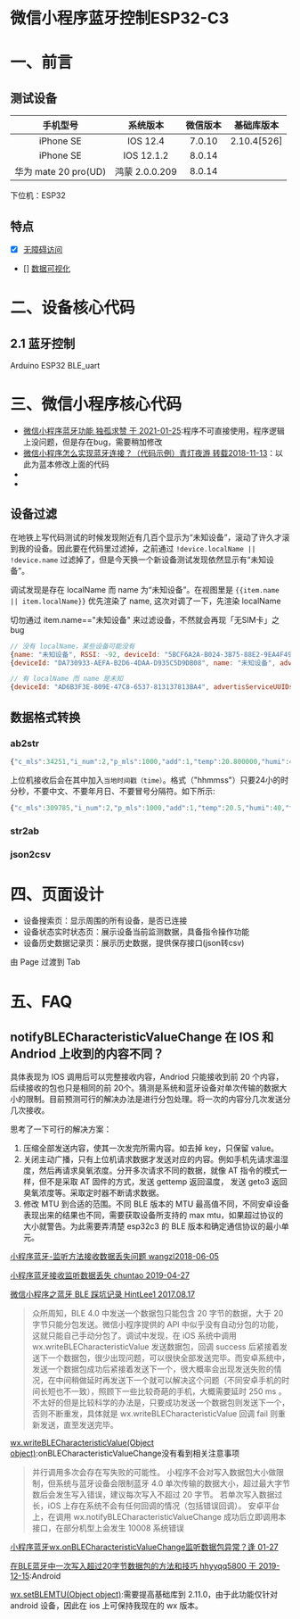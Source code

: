 # 微信小程序蓝牙控制ESP32-C3
# 一、前言


## 测试设备

| 手机型号  | 系统版本  | 微信版本   | 基础库版本       |
|:---------:|:---------:|:------:|:-----------:|
| iPhone SE | IOS 12.4 | 7.0.10 | 2.10.4[526] |
| iPhone SE | IOS 12.1.2 | 8.0.14 |  |
| 华为 mate 20 pro(UD) | 鸿蒙 2.0.0.209 | 8.0.14 |  |

下位机：ESP32

## 特点

- [x] [无障碍访问](https://developers.weixin.qq.com/miniprogram/dev/component/aria-component.html)
- [] [数据可视化](https://github.com/ecomfe/echarts-for-weixin)

# 二、设备核心代码

## 2.1 蓝牙控制

Arduino ESP32 BLE_uart

# 三、微信小程序核心代码

- [微信小程序蓝牙功能 独孤求赞 于 2021-01-25](https://blog.csdn.net/weixin_44989478/article/details/112845696):程序不可直接使用，程序逻辑上没问题，但是存在bug，需要稍加修改
- [微信小程序怎么实现蓝牙连接？（代码示例）青灯夜游 转载2018-11-13](https://www.php.cn/xiaochengxu-412851.html)：以此为蓝本修改上面的代码
- []()
- []()

## 设备过滤

在地铁上写代码测试的时候发现附近有几百个显示为“未知设备”，滚动了许久才滚到我的设备。因此要在代码里过滤掉，之前通过 `!device.localName || !device.name` 过滤掉了，但是今天换一个新设备测试发现依然显示有“未知设备”。

调试发现是存在 localName 而 name 为“未知设备”。在视图里是 `{{item.name || item.localName}}` 优先渲染了 name, 这次对调了一下，先渲染 localName

切勿通过 item.name=="未知设备" 来过滤设备，不然就会再现「无SIM卡」之 bug

```javascript
// 没有 localName，某些设备可能没有
{name: "未知设备", RSSI: -92, deviceId: "5BCF6A2A-B024-3B75-88E2-9EA4F4943446"}
{deviceId: "DA730933-AEFA-B2D6-4DAA-D935C5D9DB08", name: "未知设备", advertisData: ArrayBuffer(29), RSSI: -74}

// 有 localName 而 name 是未知
{deviceId: "AD6B3F3E-809E-47C8-6537-813137813BA4", advertisServiceUUIDs: Array(1), localName: "Mi Smart Band 6", name: "未知设备", advertisData: ArrayBuffer(26), …}
```

## 数据格式转换

### ab2str

```javascript
{"c_mls":34251,"i_num":2,"p_mls":1000,"add":1,"temp":20.800000,"humi":46.000000}
```

上位机接收后会在其中加入`当地时间戳（time）`。格式（"hhmmss"）只要24小的时分秒，不要中文、不要年月日、不要冒号分隔符。如下所示:


```javascript
{"c_mls":309785,"i_num":2,"p_mls":1000,"add":1,"temp":20.5,"humi":40,"time":"143623"}
```

### str2ab

### json2csv

# 四、页面设计

- 设备搜索页：显示周围的所有设备，是否已连接
- 设备状态实时状态页：展示设备当前监测数据，具备指令操作功能
- 设备历史数据记录页：展示历史数据，提供保存接口(json转csv)

由 Page 过渡到 Tab

# 五、FAQ

## notifyBLECharacteristicValueChange 在 IOS 和 Andriod 上收到的内容不同？

具体表现为 IOS 调用后可以完整接收内容，Andriod 只能接收到前 20 个内容，后续接收的包也只是相同的前 20个。猜测是系统和蓝牙设备对单次传输的数据大小的限制。目前预测可行的解决办法是进行分包处理。将一次的内容分几次发送分几次接收。

思考了一下可行的解决方案：

1. 压缩全部发送内容，使其一次发完所需内容。如去掉 key，只保留 value。
2. 关闭主动广播，只有上位机请求数据才发送对应的内容。例如手机先请求温湿度，然后再请求臭氧浓度。分开多次请求不同的数据，就像 AT 指令的模式一样，但不是采取 AT 固件的方式，发送 gettemp 返回温度， 发送 geto3 返回臭氧浓度等。采取定时器不断请求数据。
3. 修改 MTU 到合适的范围。不同 BLE 版本的 MTU 最高值不同，不同安卓设备表现出来的结果也不同，需要获取设备所支持的 max mtu，如果超过协议的大小就警告。为此需要弄清楚 esp32c3 的 BLE 版本和确定通信协议的最小单元。

[小程序蓝牙-监听方法接收数据丢失问题 wangzl2018-06-05](https://developers.weixin.qq.com/community/develop/doc/0000e430aa8ca01cd7d621c055b800)

[小程序蓝牙接收监听数据丢失 chuntao 2019-04-27](https://developers.weixin.qq.com/community/develop/doc/0002ae08960c680f7978789355b800?_at=1644591707718)

[微信小程序之蓝牙 BLE 踩坑记录 HintLee1 2017.08.17](https://www.jianshu.com/p/42a8f71110e8)
> 众所周知，BLE 4.0 中发送一个数据包只能包含 20 字节的数据，大于 20 字节只能分包发送。微信小程序提供的 API 中似乎没有自动分包的功能，这就只能自己手动分包了。调试中发现，在 iOS 系统中调用 wx.writeBLECharacteristicValue 发送数据包，回调 success 后紧接着发送下一个数据包，很少出现问题，可以很快全部发送完毕。而安卓系统中，发送一个数据包成功后紧接着发送下一个，很大概率会出现发送失败的情况，在中间稍做延时再发送下一个就可以解决这个问题（不同安卓手机的时间长短也不一致），照顾下一些比较奇葩的手机，大概需要延时 250 ms 。不太好的但是比较科学的办法是，只要成功发送一个数据包则发送下一个，否则不断重发，具体就是
wx.writeBLECharacteristicValue 回调 fail 则重新发送，直至发送完毕。

[wx.writeBLECharacteristicValue(Object object)](https://developers.weixin.qq.com/miniprogram/dev/api/device/bluetooth-ble/wx.writeBLECharacteristicValue.html):onBLECharacteristicValueChange没有看到相关注意事项
> 并行调用多次会存在写失败的可能性。
  小程序不会对写入数据包大小做限制，但系统与蓝牙设备会限制蓝牙 4.0 单次传输的数据大小，超过最大字节数后会发生写入错误，建议每次写入不超过 20 字节。
  若单次写入数据过长，iOS 上存在系统不会有任何回调的情况（包括错误回调）。
  安卓平台上，在调用 wx.notifyBLECharacteristicValueChange 成功后立即调用本接口，在部分机型上会发生 10008 系统错误

[小程序蓝牙wx.onBLECharacteristicValueChange监听数据包异常？逢 01-27](https://developers.weixin.qq.com/community/develop/doc/000e00871345e8978e6d682785b000)

[在BLE蓝牙中一次写入超过20字节数据包的方法和技巧 hhyyqq5800 于 2019-12-15](https://blog.csdn.net/hhyyqq/article/details/103548820):Android

[wx.setBLEMTU(Object object)](https://developers.weixin.qq.com/miniprogram/dev/api/device/bluetooth-ble/wx.setBLEMTU.html):需要提高基础库到 2.11.0，由于此功能仅针对 android 设备，因此在 ios 上可保持我现在的 wx 版本。 
